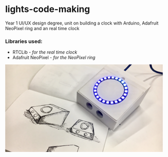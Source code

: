 # lights-code-making

Year 1 UI/UX design degree, unit on building a clock with Arduino, Adafruit NeoPixel ring and an real time clock

### Libraries used: 

- RTCLib - *for the real time clock*
- Adafruit NeoPixel - *for the NeoPixel ring* 

![Final Clock Image](final-clock.png "Final Clock Image")
